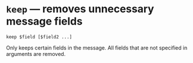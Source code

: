 # `keep` — removes unnecessary message fields

    keep $field [$field2 ...]

Only keeps certain fields in the message. All fields that are not specified in arguments are removed.
